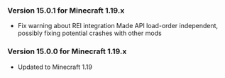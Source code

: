 ### Version 15.0.1 for Minecraft 1.19.x

- Fix warning about REI integration
Made API load-order independent, possibly fixing potential crashes with other mods

### Version 15.0.0 for Minecraft 1.19.x

- Updated to Minecraft 1.19